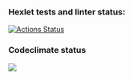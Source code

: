 ### Hexlet tests and linter status:
[![Actions Status](https://github.com/andrewqa1/python-project-49/workflows/hexlet-check/badge.svg)](https://github.com/andrewqa1/python-project-49/actions)

### Codeclimate status
<a href="https://codeclimate.com/github/andrewqa1/python-project-49/maintainability"><img src="https://api.codeclimate.com/v1/badges/66d54f76b0855b6bf753/maintainability" /></a>
